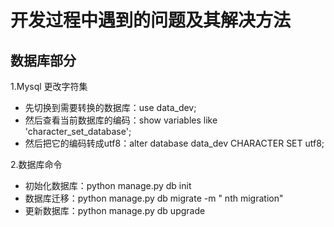 # 开发过程中遇到的问题及其解决方法

## 数据库部分
1.Mysql 更改字符集
- 先切换到需要转换的数据库：use data_dev;
- 然后查看当前数据库的编码：show variables like 'character_set_database'; 
- 然后把它的编码转成utf8：alter database data_dev CHARACTER SET utf8;

2.数据库命令
- 初始化数据库：python manage.py db init
- 数据库迁移：python manage.py db migrate -m " nth migration"
- 更新数据库：python manage.py db upgrade
